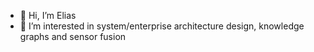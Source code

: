 - 👋 Hi, I’m Elias
- 👀 I’m interested in system/enterprise architecture design, knowledge graphs and sensor fusion

<!---
sazzledazzle/sazzledazzle is a ✨ special ✨ repository because its `README.md` (this file) appears on your GitHub profile.
You can click the Preview link to take a look at your changes.
--->
